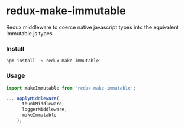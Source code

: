 # redux-make-immutable
Redux middleware to coerce native javascript types into the equivalent Immutable.js types

### Install
`npm install -S redux-make-immutable`

### Usage

```javascript
import makeImmutable from 'redux-make-immutable';

... applyMiddleware(
      thunkMiddleware,
      loggerMiddleware,
      makeImmutable
    );
```
